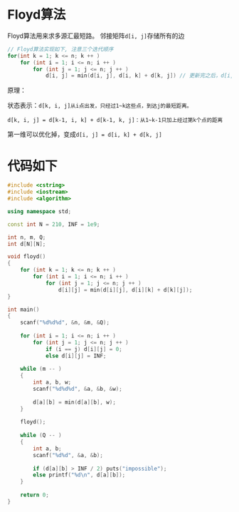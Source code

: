 # Floyd算法

Floyd算法用来求多源汇最短路。
邻接矩阵`d[i, j]`存储所有的边

```C++
// Floyd算法实现如下, 注意三个迭代顺序
for(int k = 1; k <= n; k ++ )
    for (int i = 1; i <= n; i ++ )
        for (int j = 1; j <= n; j ++ )
            d[i, j] = min(d[i, j], d[i, k] + d[k, j]) // 更新完之后，d[i, j]存的就是i到j最短路的长度
```

原理：

状态表示：`d[k, i, j]从i点出发，只经过1~k这些点，到达j的最短距离。`

`d[k, i, j] = d[k-1, i, k] + d[k-1, k, j]：从1~k-1只加上经过第k个点的距离`

第一维可以优化掉，变成`d[i, j] = d[i, k] + d[k, j]`

# 代码如下

```C++
#include <cstring>
#include <iostream>
#include <algorithm>

using namespace std;

const int N = 210, INF = 1e9;

int n, m, Q;
int d[N][N];

void floyd()
{
    for (int k = 1; k <= n; k ++ )
        for (int i = 1; i <= n; i ++ )
            for (int j = 1; j <= n; j ++ )
                d[i][j] = min(d[i][j], d[i][k] + d[k][j]);
}

int main()
{
    scanf("%d%d%d", &n, &m, &Q);
    
    for (int i = 1; i <= n; i ++ )
        for (int j = 1; j <= n; j ++ )
            if (i == j) d[i][j] = 0;
            else d[i][j] = INF;
            
    while (m -- )
    {
        int a, b, w;
        scanf("%d%d%d", &a, &b, &w);
        
        d[a][b] = min(d[a][b], w);
    }
    
    floyd();
    
    while (Q -- )
    {
        int a, b;
        scanf("%d%d", &a, &b);
        
        if (d[a][b] > INF / 2) puts("impossible");
        else printf("%d\n", d[a][b]);
    }
    
    return 0;
}
```

